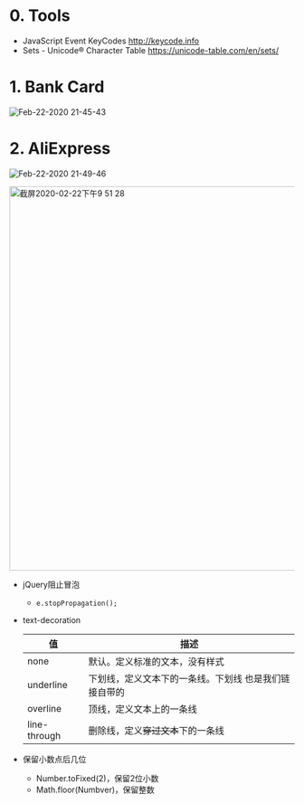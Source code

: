 

# 0. Tools
- JavaScript Event KeyCodes http://keycode.info
- Sets - Unicode® Character Table https://unicode-table.com/en/sets/

# 1. Bank Card

![Feb-22-2020 21-45-43](https://user-images.githubusercontent.com/26485327/75093445-b8270900-55bc-11ea-8ce0-740793dd5663.gif)


# 2. AliExpress
![Feb-22-2020 21-49-46](https://user-images.githubusercontent.com/26485327/75093503-4602f400-55bd-11ea-8a43-f4b9b367e8a4.gif)

<img width="680" alt="截屏2020-02-22下午9 51 28" src="https://user-images.githubusercontent.com/26485327/75093533-7cd90a00-55bd-11ea-82b8-825395e88872.png">


- jQuery阻止冒泡                
  - `e.stopPropagation();` 

- text-decoration

  |值|描述|
  |-|-|
  |none|默认。定义标准的文本，没有样式|
  |underline|下划线，定义文本下的一条线。下划线 也是我们链接自带的|
  |overline|顶线，定义文本上的一条线|
  |line-through|删除线，定义~~穿过文本~~下的一条线|

- 保留小数点后几位 
  - Number.toFixed(2)，保留2位小数
  - Math.floor(Numbver)，保留整数
  
